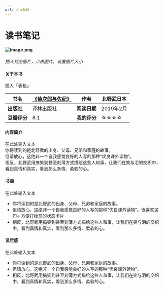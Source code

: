 ```yaml
---
url: chrh36
---
```


# 读书笔记

<a name="30e8c"></a>
#### ![image.png](https://cdn.nlark.com/yuque/0/2019/png/215718/1567507815646-d739438a-8ffd-4107-9d87-130e2104446a.png#align=left&display=inline&height=232&name=image.png&originHeight=1553&originWidth=1080&size=367334&status=done&width=161)
_插入封面图片，点击图片，设置图片大小_
<a name="K3ibk"></a>
#### 关于本书
插入「表格」

| **书名** | [《菊次郎与佐纪》](https://book.douban.com/subject/25944034/) | **作者** | 北野武日本 |
| --- | --- | --- | --- |
| **出版社** | 译林出版社 | **阅读日期** | 2019年2月 |
| **豆瓣评分** | 8.1 | **我的评分** | ☆☆☆☆ |


<a name="uLRxc"></a>
#### 内容简介
在此处输入文本<br />你将读到的是北野武的出身、父母、兄弟和家庭的故事。<br />但请放心，这绝非一个自我感觉良好的人写的那种“优良课外读物”。<br />相反，北野武用搞笑到甚至刻薄方式描绘这些人和事，让我们在笑与泪的交织中，看到真情和真实，看到那么多情、柔软的心。

<a name="E9053"></a>
#### 书摘
在此处输入文本

- 你将读到的是北野武的出身、父母、兄弟和家庭的故事。
- 但请放心，这绝非一个自我感觉良好的人写的那种“优良课外读物”。很喜欢这句←方便打标签的状态卡片
- 相反，北野武用搞笑到甚至刻薄方式描绘这些人和事，让我们在笑与泪的交织中，看到真情和真实，看到那么多情、柔软的心。

<a name="vEdHo"></a>
#### 读后感
在此处输入文本

- 你将读到的是北野武的出身、父母、兄弟和家庭的故事。
- 但请放心，这绝非一个自我感觉良好的人写的那种“优良课外读物”。
- 相反，北野武用搞笑到甚至刻薄方式描绘这些人和事，让我们在笑与泪的交织中，看到真情和真实，看到那么多情、柔软的心。
